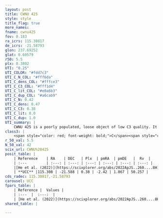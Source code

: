 ```yaml
---
layout: post
title: CWNU 425
style: style
title_flag: true
more_names: 
fname: cwnu425
fov: 0.183
ra_icrs: 115.30817
de_icrs: -21.58793
glon: 237.69252
glat: 0.60579
r50: 5.5
plx: 0.3802
UTI: "0.25"
UTI_COLOR: "#fdd7c3"
UTI_C_N_COL: "#fff6da"
UTI_C_dens_COL: "#fffce3"
UTI_C_C3_COL: "#fff1d4"
UTI_C_lit_COL: "#e0a6b3"
UTI_C_dup_COL: "#a6cab9"
UTI_C_N: 0.42
UTI_C_dens: 0.47
UTI_C_C3: 0.38
UTI_C_lit: 0.0
UTI_C_dup: 1.0
UTI_summary: |
    CWNU 425 is a poorly populated, loose object of low C3 quality. It was recently reported in the literature.
class3: |
    <span style="color: red; font-weight: bold;">C</span><span style="color: #FFC300; font-weight: bold;">B</span>
r_50_val: 5.5
N_50_val: 42
scix_url: CWNU%20425
posit_table: |
    | Reference    | RA    | DEC   | Plx  | pmRA  | pmDE   |  Rv  |
    | :---         | :---: | :---: | :---: | :---: | :---: | :---: |
    |[He et al. (2022)](https://scixplorer.org/abs/2022ApJS..260....8H) | 115.289 | -21.579 | 0.39 | -2.42 | 1.87 | -- |
    | **UCC** |115.308 | -21.588 | 0.38 | -2.42 | 1.867 | 50.257 | 
cds_radec: 115.30817,-21.58793
carousel: UCC
fpars_table: |
    | Reference |  Values |
    | :---  |  :---:  |
    | [He et al. (2022)](https://scixplorer.org/abs/2022ApJS..260....8H) | `AG=0.7, m-M=11.65, logAge=8.2, Z=0.01` |
shared_table: |
    
---
```


